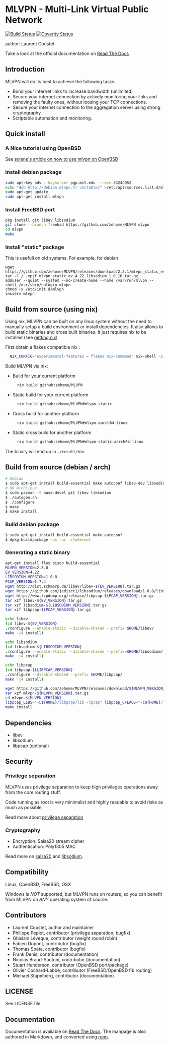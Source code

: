 # MLVPN - Multi-Link Virtual Public Network

[![Build Status](https://travis-ci.org/zehome/MLVPN.svg?branch=master)](https://travis-ci.org/zehome/MLVPN)
[![Coverity Status](https://scan.coverity.com/projects/4405/badge.svg)](https://scan.coverity.com/projects/4405)

author: Laurent Coustet <ed arobase zehome.com>

Take a look at the official documentation on [Read The Docs](http://mlvpn.readthedocs.org/en/latest/)

## Introduction

MLVPN will do its best to achieve the following tasks:

  * Bond your internet links to increase bandwidth (unlimited)
  * Secure your internet connection by actively monitoring
    your links and removing the faulty ones, without loosing
    your TCP connections.
  * Secure your internet connection to the aggregation server using
    strong cryptography.
  * Scriptable automation and monitoring.

## Quick install

### A Nice tutorial using OpenBSD

See [solene's article on how to use mlvpn on OpenBSD](https://dataswamp.org/~solene/2020-03-28-mlvpn.html)

### Install debian package
```sh
sudo apt-key adv --keyserver pgp.mit.edu --recv 3324C952
echo "deb http://debian.mlvpn.fr unstable/" >/etc/apt/sources.list.d/mlvpn.list
sudo apt-get update
sudo apt-get install mlvpn
```

### Install FreeBSD port
```sh
pkg install git libev libsodium
git clone --branch freebsd https://github.com/zehome/MLVPN mlvpn
cd mlvpn
make
```

### Install "static" package
This is usefull on old systems. For example, for debian
```
wget https://github.com/zehome/MLVPN/releases/download/2.3.1/mlvpn_static_ev_4.22_libsodium_1.0.10.tar.gz
tar -C / -xpzf mlvpn_static_ev_4.22_libsodium_1.0.10.tar.gz
adduser --quiet --system --no-create-home --home /var/run/mlvpn --shell /usr/sbin/nologin mlvpn
chmod +x /etc/init.d/mlvpn
insserv mlvpn
```

## Build from source (using nix)
Using nix, MLVPN can be built on any linux system without the need to manually setup a build environment or install dependencies.
It also allows to build static binaries and cross built binaries.
It just requires nix to be installed (see [getting nix](https://nixos.org/download.html))

First obtain a flakes compatible nix  :
```sh
  NIX_CONFIG="experimental-features = flakes nix-command" nix-shell -p nixFlakes
```
Build MLVPN via nix:

  - Build for your current platform  
    ```sh
      nix build github:zehome/MLVPN
    ```
  - Static build for your current platform  
    ```sh
      nix build github:zehome/MLVPN#mlvpn-static
    ```
  - Cross build for another platform
    ```sh
      nix build github:zehome/MLVPN#mlvpn-aarch64-linux
    ```
  - Static cross build for another platform
    ```sh
      nix build github:zehome/MLVPN#mlvpn-static-aarch64-linux
    ```
The binary will end up in `./result/bin`


## Build from source (debian / arch)

```sh
# Debian
$ sudo apt-get install build-essential make autoconf libev-dev libsodium-dev libpcap-dev pkg-config
# OR ArchLinux
$ sudo pacman -S base-devel git libev libsodium
$ ./autogen.sh
$ ./configure
$ make
$ make install
```

### Build debian package
```sh
$ sudo apt-get install build-essential make autoconf
$ dpkg-buildpackage -us -uc -rfakeroot
```

### Generating a static binary
```sh
apt-get install flex bison build-essential
MLVPN_VERSION=2.3.0
EV_VERSION=4.22
LIBSODIUM_VERSION=1.0.8
PCAP_VERSION=1.7.4
wget http://dist.schmorp.de/libev/libev-${EV_VERSION}.tar.gz
wget https://github.com/jedisct1/libsodium/releases/download/1.0.8/libsodium-${LIBSODIUM_VERSION}.tar.gz
wget http://www.tcpdump.org/release/libpcap-${PCAP_VERSION}.tar.gz
tar xzf libev-${EV_VERSION}.tar.gz
tar xzf libsodium-${LIBSODIUM_VERSION}.tar.gz
tar xzf libpcap-${PCAP_VERSION}.tar.gz

echo libev
(cd libev-${EV_VERSION}
./configure --enable-static --disable-shared --prefix $HOME/libev/
make -j4 install)

echo libsodium
(cd libsodium-${LIBSODIUM_VERSION}
./configure --enable-static --disable-shared --prefix=$HOME/libsodium/
make -j4 install)

echo libpcap
(cd libpcap-${LIBPCAP_VERSION}
./configure --disable-shared --prefix $HOME/libpcap/
make -j4 install)

wget https://github.com/zehome/MLVPN/releases/download/${MLVPN_VERSION}/mlvpn-${MLVPN_VERSION}.tar.gz
tar xzf mlvpn-${MLVPN_VERSION}.tar.gz
cd mlvpn-${MLVPN_VERSION}
libpcap_LIBS="-L${HOME}/libpcap/lib -lpcap" libpcap_CFLAGS="-I${HOME}/libpcap/include" libsodium_LIBS="-L${HOME}/libsodium/lib -lsodium" libsodium_CFLAGS=-I${HOME}/libsodium/include libev_LIBS="-L${HOME}/libev/lib -lev" libev_CFLAGS=-I${HOME}/libev/include ./configure --enable-filters LDFLAGS="-Wl,-Bdynamic" --prefix=${HOME}/mlvpn/
make install
```

## Dependencies
  - libev
  - libsodium
  - libpcap (optional)

## Security

### Privilege separation
MLVPN uses privilege separation to keep high privileges operations
away from the core routing stuff.

Code running as root is very minimalist and highly readable to
avoid risks as much as possible.

Read more about [privilege separation](http://en.wikipedia.org/wiki/Privilege_separation)

### Cryptography
  * Encryption: Salsa20 stream cipher
  * Authentication: Poly1305 MAC

Read more on [salsa20](http://cr.yp.to/salsa20.html) and [libsodium](http://doc.libsodium.org/).


## Compatibility
Linux, OpenBSD, FreeBSD, OSX

Windows is *NOT* supported, but MLVPN runs on routers, so you can
benefit from MLVPN on *ANY* operating system of course.

## Contributors
  * Laurent Coustet, author and maintainer
  * Philippe Pepiot, contributor (privilege separation, bugfix)
  * Ghislain Lévèque, contributor (weight round robin)
  * Fabien Dupont, contributor (bugfix)
  * Thomas Soëte, contributor (bugfix)
  * Frank Denis, contributor (documentation)
  * Nicolas Braud-Santoni, contributor (documentation)
  * Stuart Henderson, contributor (OpenBSD port/package)
  * Olivier Cochard-Labbé, contributor (FreeBSD/OpenBSD fib routing)
  * Michael Stapelberg, contributor (documentation)

## LICENSE
See LICENSE file.

## Documentation
Documentation is available on [Read The Docs](http://mlvpn.readthedocs.org/en/latest/).
The manpage is also authored in Markdown, and converted using [ronn](http://rtomayko.github.com/ronn/).
